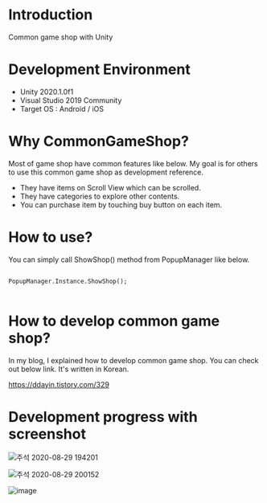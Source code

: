 # Introduction

Common game shop with Unity

# Development Environment
- Unity 2020.1.0f1
- Visual Studio 2019 Community
- Target OS : Android / iOS

# Why CommonGameShop?
Most of game shop have common features like below.
My goal is for others to use this common game shop as development reference.

- They have items on Scroll View which can be scrolled.
- They have categories to explore other contents.
- You can purchase item by touching buy button on each item.

# How to use?
You can simply call ShowShop() method from PopupManager like below.
<pre>
<code>
PopupManager.Instance.ShowShop();
</code>
</pre>

# How to develop common game shop?
In my blog, I explained how to develop common game shop.
You can check out below link.
It's written in Korean.

https://ddayin.tistory.com/329

# Development progress with screenshot

![주석 2020-08-29 194201](https://user-images.githubusercontent.com/29808782/91635002-c18fa300-ea2f-11ea-96f5-767d7225ea2d.png)


![주석 2020-08-29 200152](https://user-images.githubusercontent.com/29808782/91635333-ab371680-ea32-11ea-87cc-2fb04e05da85.png)


![image](https://user-images.githubusercontent.com/29808782/91635961-b771a280-ea37-11ea-9669-746c9884d67e.png)
